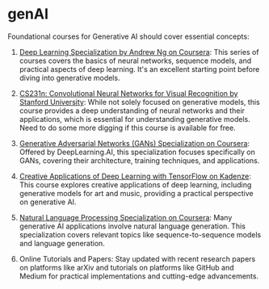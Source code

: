 # genAI

Foundational courses for Generative AI should cover essential concepts:

1. [Deep Learning Specialization by Andrew Ng on Coursera](https://www.coursera.org/specializations/deep-learning?): This series of courses covers the basics of neural networks, sequence models, and practical aspects of deep learning. It's an excellent starting point before diving into generative models.

1. [CS231n: Convolutional Neural Networks for Visual Recognition by Stanford University](https://cs231n.stanford.edu/): While not solely focused on generative models, this course provides a deep understanding of neural networks and their applications, which is essential for understanding generative models. Need to do some more digging if this course is available for free.

1. [Generative Adversarial Networks (GANs) Specialization on Coursera](https://www.coursera.org/specializations/generative-adversarial-networks-gans): Offered by DeepLearning.AI, this specialization focuses specifically on GANs, covering their architecture, training techniques, and applications.


1. [Creative Applications of Deep Learning with TensorFlow on Kadenze](https://www.kadenze.com/courses/creative-applications-of-deep-learning-with-tensorflow-i/info): This course explores creative applications of deep learning, including generative models for art and music, providing a practical perspective on generative AI.

1. [Natural Language Processing Specialization on Coursera](https://www.coursera.org/specializations/natural-language-processing): Many generative AI applications involve natural language generation. This specialization covers relevant topics like sequence-to-sequence models and language generation.


1. Online Tutorials and Papers: Stay updated with recent research papers on platforms like arXiv and tutorials on platforms like GitHub and Medium for practical implementations and cutting-edge advancements.


